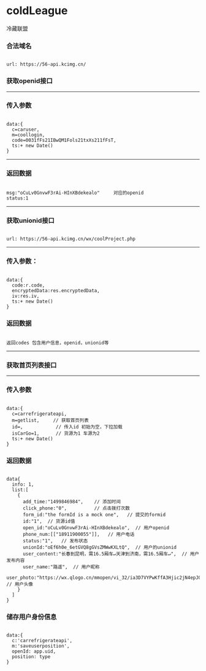# coldLeague
冷藏联盟

### 合法域名
```

url: https://56-api.kcimg.cn/
```

### 获取openid接口
---
### 传入参数
```

data:{
  c=caruser,
  m=coollogin,  
  code=0031fFs21IBwQM1Fols21txXs211fFsT,
  ts:+ new Date()  
}
```
---
### 返回数据
```

msg:"oCuLv0GnvwF3rAi-HInXBdekealo"     对应的openid
status:1
```
---
### 获取unionid接口
```

url: https://56-api.kcimg.cn/wx/coolProject.php
```
---
### 传入参数：
```

data:{
  code:r.code,
  encryptedData:res.encryptedData,   
  iv:res.iv,
  ts:+ new Date()  
}
```
### 返回数据
```

返回codes 包含用户信息，openid，unionid等
```
---
### 获取首页列表接口
---
### 传入参数
```

data:{
  c=carrefrigerateapi,
  m=getlist,     // 获取首页列表
  id=,            // 传入id 初始为空，下拉加载
  isCarGo=1,      // 货源为1 车源为2
  ts:+ new Date()  
}
```

### 返回数据
```

data{
  info: 1,
  list:[
    {
      add_time:"1499846984",    // 添加时间
      click_phone:"0",          // 点击拨打次数
      form_id:"the formId is a mock one",   // 提交的formid
      id:"1",  // 货源id值
      open_id:"oCuLv0GnvwF3rAi-HInXBdekealo",  // 用户openid
      phone_num:[["18911900055"]],   // 用户电话
      status:"1",   // 发布状态
      unionId:"oEf6h0e_6etGVQ8gGVsZMWwKXLtQ",  // 用户的unionid
      user_content:"长春到昆明，需16.5厢车↵天津到济南，需16.5厢车↵",  // 用户发布内容
      user_name:"路遥",  // 用户昵称
      user_photo:"https://wx.qlogo.cn/mmopen/vi_32/ia3D7VYPwKffA3Hjic2jN4epJ0fklGpQ4bPic2fKgah4H3N70LLb3wlAekjibobhmxE8L6FNQKMB3Xefzicz55zbfXg/0"   // 用户头像
    }
  ]
}
```
### 储存用户身份信息
```

data:{
  c:'carrefrigerateapi',
  m:'saveuserposition',
  openId: app.uid,
  position: type
}
```
